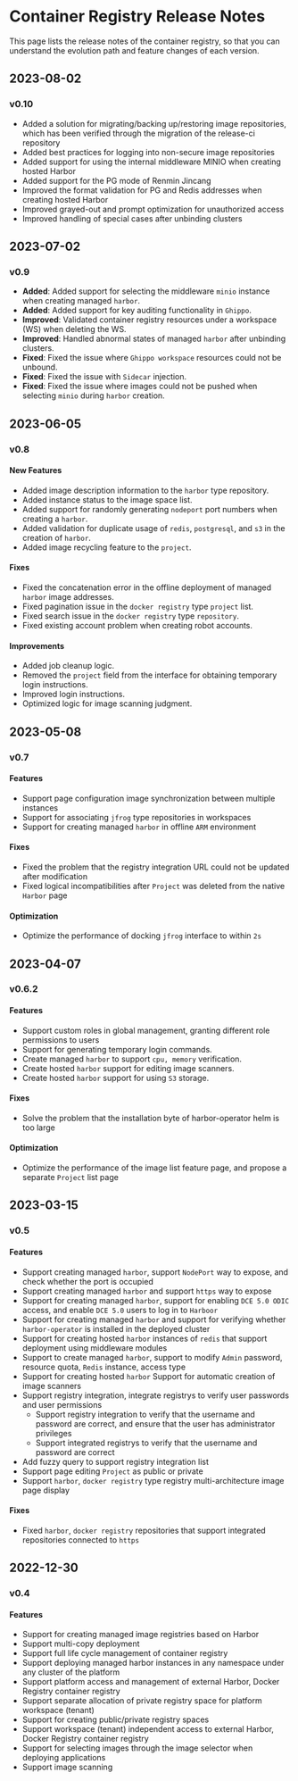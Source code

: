 # Container Registry Release Notes

This page lists the release notes of the container registry, so that you can understand the evolution path and feature changes of each version.

## 2023-08-02

### v0.10

- Added a solution for migrating/backing up/restoring image repositories, which has been verified through the migration of the release-ci repository
- Added best practices for logging into non-secure image repositories
- Added support for using the internal middleware MINIO when creating hosted Harbor
- Added support for the PG mode of Renmin Jincang
- Improved the format validation for PG and Redis addresses when creating hosted Harbor
- Improved grayed-out and prompt optimization for unauthorized access
- Improved handling of special cases after unbinding clusters

## 2023-07-02

### v0.9

- **Added**: Added support for selecting the middleware `minio` instance when creating managed `harbor`.
- **Added**: Added support for key auditing functionality in `Ghippo`.
- **Improved**: Validated container registry resources under a workspace (WS) when deleting the WS.
- **Improved**: Handled abnormal states of managed `harbor` after unbinding clusters.
- **Fixed**: Fixed the issue where `Ghippo workspace` resources could not be unbound.
- **Fixed**: Fixed the issue with `Sidecar` injection.
- **Fixed**: Fixed the issue where images could not be pushed when selecting `minio` during `harbor` creation.

## 2023-06-05

### v0.8

#### New Features

- Added image description information to the `harbor` type repository.
- Added instance status to the image space list.
- Added support for randomly generating `nodeport` port numbers when creating a `harbor`.
- Added validation for duplicate usage of `redis`, `postgresql`, and `s3` in the creation of `harbor`.
- Added image recycling feature to the `project`.

#### Fixes

- Fixed the concatenation error in the offline deployment of managed `harbor` image addresses.
- Fixed pagination issue in the `docker registry` type `project` list.
- Fixed search issue in the `docker registry` type `repository`.
- Fixed existing account problem when creating robot accounts.

#### Improvements

- Added job cleanup logic.
- Removed the `project` field from the interface for obtaining temporary login instructions.
- Improved login instructions.
- Optimized logic for image scanning judgment.

## 2023-05-08

### v0.7

#### Features

- Support page configuration image synchronization between multiple instances
- Support for associating `jfrog` type repositories in workspaces
- Support for creating managed `harbor` in offline `ARM` environment

#### Fixes

- Fixed the problem that the registry integration URL could not be updated after modification
- Fixed logical incompatibilities after `Project` was deleted from the native `Harbor` page

#### Optimization

- Optimize the performance of docking `jfrog` interface to within `2s`

## 2023-04-07

### v0.6.2

#### Features

- Support custom roles in global management, granting different role permissions to users
- Support for generating temporary login commands.
- Create managed `harbor` to support `cpu, memory` verification.
- Create hosted `harbor` support for editing image scanners.
- Create hosted `harbor` support for using `S3` storage.

#### Fixes

- Solve the problem that the installation byte of harbor-operator helm is too large

#### Optimization

- Optimize the performance of the image list feature page, and propose a separate `Project` list page

## 2023-03-15

### v0.5

#### Features

- Support creating managed `harbor`, support `NodePort` way to expose, and check whether the port is occupied
- Support creating managed `harbor` and support `https` way to expose
- Support for creating managed `harbor`, support for enabling `DCE 5.0 ODIC` access, and enable `DCE 5.0` users to log in to `Harboor`
- Support for creating managed `harbor` and support for verifying whether `harbor-operator` is installed in the deployed cluster
- Support for creating hosted `harbor` instances of `redis` that support deployment using middleware modules
- Support to create managed `harbor`, support to modify `Admin` password, resource quota, `Redis` instance, access type
- Support for creating hosted `harbor` Support for automatic creation of image scanners
- Support registry integration, integrate registrys to verify user passwords and user permissions
     - Support registry integration to verify that the username and password are correct, and ensure that the user has administrator privileges
     - Support integrated registrys to verify that the username and password are correct
- Add fuzzy query to support registry integration list
- Support page editing `Project` as public or private
- Support `harbor`, `docker registry` type registry multi-architecture image page display

#### Fixes

- Fixed `harbor`, `docker registry` repositories that support integrated repositories connected to `https`

## 2022-12-30

### v0.4

#### Features

- Support for creating managed image registries based on Harbor
- Support multi-copy deployment
- Support full life cycle management of container registry
- Support deploying managed harbor instances in any namespace under any cluster of the platform
- Support platform access and management of external Harbor, Docker Registry container registry
- Support separate allocation of private registry space for platform workspace (tenant)
- Support for creating public/private registry spaces
- Support workspace (tenant) independent access to external Harbor, Docker Registry container registry
- Support for selecting images through the image selector when deploying applications
- Support image scanning
